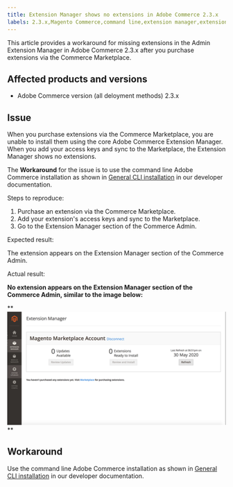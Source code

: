 ```yaml
---
title: Extension Manager shows no extensions in Adobe Commerce 2.3.x
labels: 2.3.x,Magento Commerce,command line,extension manager,extensions,known issues,marketplace,cloud infrastructure,on-premises,Adobe Commerce
---
```


This article provides a workaround for missing extensions in the Admin Extension Manager in Adobe Commerce 2.3.x after you purchase extensions via the Commerce Marketplace.

## Affected products and versions

* Adobe Commerce version (all deloyment methods) 2.3.x

## Issue

When you purchase extensions via the Commerce Marketplace, you are unable to install them using the core Adobe Commerce Extension Manager. When you add your access keys and sync to the Marketplace, the Extension Manager shows no extensions.

The **Workaround** for the issue is to use the command line Adobe Commerce installation as shown in [General CLI installation](https://devdocs.magento.com/extensions/install/) in our developer documentation.

 <span class="wysiwyg-underline">Steps to reproduce</span>:

1. Purchase an extension via the Commerce Marketplace.
1. Add your extension's access keys and sync to the Marketplace.
1. Go to the Extension Manager section of the Commerce Admin.

 <span class="wysiwyg-underline">Expected result</span>: 

The extension appears on the Extension Manager section of the Commerce Admin.

 <span class="wysiwyg-underline">Actual result</span>: 

**No extension appears on the Extension Manager section of the Commerce Admin, similar to the image below:**

 **
![KB-607_Image_1.png](assets/KB-607_Image_1.png)**

## Workaround

Use the command line Adobe Commerce installation as shown in [General CLI installation](https://devdocs.magento.com/extensions/install/) in our developer documentation.

